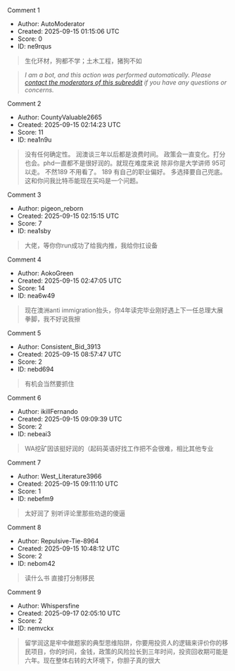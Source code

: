 Comment 1

- Author: AutoModerator
- Created: 2025-09-15 01:15:06 UTC
- Score: 0
- ID: ne9rqus

> 生化环材，狗都不学；土木工程，猪狗不如

> *I am a bot, and this action was performed automatically. Please [contact the moderators of this subreddit](/message/compose/?to=/r/iwanttorun) if you have any questions or concerns.*

Comment 2

- Author: CountyValuable2665
- Created: 2025-09-15 02:14:23 UTC
- Score: 11
- ID: nea1n9u

> 没有任何确定性。 润澳谈三年以后都是浪费时间。 政策会一直变化。打分也会。phd一直都不是很好润的。就现在难度来说 除非你是大学讲师 95可以走。 不然189 不用看了。 189 有自己的职业偏好。 多选择要自己兜底。 这和你问我比特币能现在买吗是一个问题。

Comment 3

- Author: pigeon_reborn
- Created: 2025-09-15 02:15:15 UTC
- Score: 7
- ID: nea1sby

> 大佬，等你你run成功了给我内推，我给你扛设备

Comment 4

- Author: AokoGreen
- Created: 2025-09-15 02:47:05 UTC
- Score: 14
- ID: nea6w49

> 现在澳洲anti immigration抬头，你4年读完毕业刚好遇上下一任总理大展拳脚，我不好说我擦

Comment 5

- Author: Consistent_Bid_3913
- Created: 2025-09-15 08:57:47 UTC
- Score: 2
- ID: nebd694

> 有机会当然要抓住

Comment 6

- Author: ikillFernando
- Created: 2025-09-15 09:09:39 UTC
- Score: 2
- ID: nebeai3

> WA挖矿因该挺好润的（起码英语好找工作把不会很难，相比其他专业

Comment 7

- Author: West_Literature3966
- Created: 2025-09-15 09:11:10 UTC
- Score: 1
- ID: nebefm9

> 太好润了 别听评论里那些劝退的傻逼

Comment 8

- Author: Repulsive-Tie-8964
- Created: 2025-09-15 10:48:12 UTC
- Score: 2
- ID: nebom42

> 读什么书 直接打分制移民

Comment 9

- Author: Whispersfine
- Created: 2025-09-17 02:05:10 UTC
- Score: 2
- ID: nemvckx

> 留学润这是牢中做题家的典型思维陷阱，你要用投资人的逻辑来评价你的移民项目，你的时间，金钱，政策的风险拉长到三年时间，投资回收期可能是六年。现在整体右转的大环境下，你胆子真的很大
